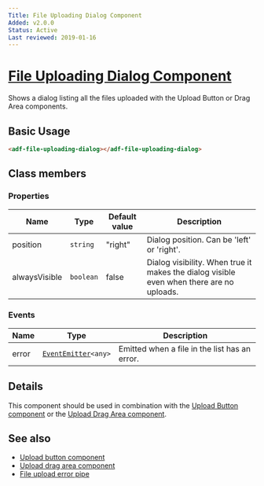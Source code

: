 ```yaml
---
Title: File Uploading Dialog Component
Added: v2.0.0
Status: Active
Last reviewed: 2019-01-16
---
```


# [File Uploading Dialog Component](../../../lib/content-services/src/lib/upload/components/file-uploading-dialog.component.ts "Defined in file-uploading-dialog.component.ts")

Shows a dialog listing all the files uploaded with the Upload Button or Drag Area components.

## Basic Usage

```html
<adf-file-uploading-dialog></adf-file-uploading-dialog>
```

## Class members

### Properties

| Name | Type | Default value | Description |
| --- | --- | --- | --- |
| position | `string` | "right" | Dialog position. Can be 'left' or 'right'. |
| alwaysVisible | `boolean` | false | Dialog visibility. When true it makes the dialog visible even when there are no uploads. |

### Events

| Name | Type | Description |
| --- | --- | --- |
| error | [`EventEmitter`](https://angular.io/api/core/EventEmitter)`<any>` | Emitted when a file in the list has an error. |

## Details

This component should be used in combination with the
[Upload Button component](upload-button.component.md) or the
[Upload Drag Area component](upload-drag-area.component.md).

## See also

*   [Upload button component](upload-button.component.md)
*   [Upload drag area component](upload-drag-area.component.md)
*   [File upload error pipe](../pipes/file-upload-error.pipe.md)
